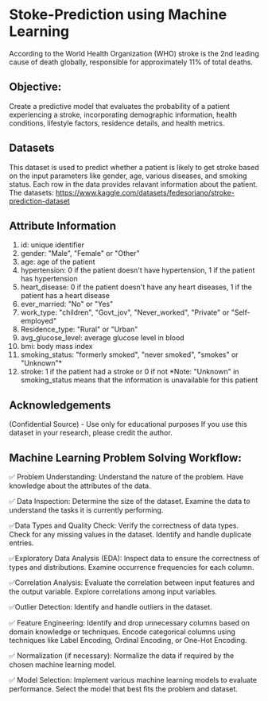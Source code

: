 # Stoke-Prediction using Machine Learning 
According to the World Health Organization (WHO) stroke is the 2nd leading cause of death globally, responsible for approximately 11% of total deaths.
## Objective: 
Create a predictive model that evaluates the probability of a patient experiencing a stroke, incorporating demographic information, health conditions, lifestyle factors, residence details, and health metrics.

## Datasets 
This dataset is used to predict whether a patient is likely to get stroke based on the input parameters like gender, age, various diseases, and smoking status. 
Each row in the data provides relavant information about the patient.
The datasets: 
https://www.kaggle.com/datasets/fedesoriano/stroke-prediction-dataset

## Attribute Information

1) id: unique identifier
2) gender: "Male", "Female" or "Other"
3) age: age of the patient
4) hypertension: 0 if the patient doesn't have hypertension, 1 if the patient has hypertension
5) heart_disease: 0 if the patient doesn't have any heart diseases, 1 if the patient has a heart disease
6) ever_married: "No" or "Yes"
7) work_type: "children", "Govt_jov", "Never_worked", "Private" or "Self-employed"
8) Residence_type: "Rural" or "Urban"
9) avg_glucose_level: average glucose level in blood
10) bmi: body mass index
11) smoking_status: "formerly smoked", "never smoked", "smokes" or "Unknown"*
12) stroke: 1 if the patient had a stroke or 0 if not
*Note: "Unknown" in smoking_status means that the information is unavailable for this patient

## Acknowledgements
(Confidential Source) - Use only for educational purposes
If you use this dataset in your research, please credit the author.

## Machine Learning Problem Solving Workflow:

   ✅ Problem Understanding:
        Understand the nature of the problem.
        Have knowledge about the attributes of the data.

   ✅ Data Inspection:
        Determine the size of the dataset.
        Examine the data to understand the tasks it is currently performing.

   ✅Data Types and Quality Check:
        Verify the correctness of data types.
        Check for any missing values in the dataset.
        Identify and handle duplicate entries.

   ✅Exploratory Data Analysis (EDA):
        Inspect data to ensure the correctness of types and distributions.
        Examine occurrence frequencies for each column.

   ✅Correlation Analysis:
        Evaluate the correlation between input features and the output variable.
        Explore correlations among input variables.

   ✅Outlier Detection:
        Identify and handle outliers in the dataset.

   ✅ Feature Engineering:
        Identify and drop unnecessary columns based on domain knowledge or techniques.
        Encode categorical columns using techniques like Label Encoding, Ordinal Encoding, or One-Hot Encoding.

   ✅ Normalization (if necessary):
        Normalize the data if required by the chosen machine learning model.

   ✅ Model Selection:
        Implement various machine learning models to evaluate performance.
        Select the model that best fits the problem and dataset.



